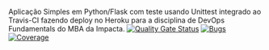Aplicação Simples em Python/Flask com teste usando Unittest integrado ao Travis-CI fazendo deploy no Heroku para a disciplina de DevOps Fundamentals do MBA da Impacta.
[![Quality Gate Status](https://sonarcloud.io/api/project_badges/measure?project=karinapadua&metric=alert_status)](https://sonarcloud.io/summary/new_code?id=karinapadua)
[![Bugs](https://sonarcloud.io/api/project_badges/measure?project=karinapadua&metric=bugs)](https://sonarcloud.io/summary/new_code?id=karinapadua)
[![Coverage](https://sonarcloud.io/api/project_badges/measure?project=karinapadua&metric=coverage)](https://sonarcloud.io/summary/new_code?id=karinapadua)